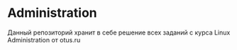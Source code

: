 # Administration

Данный репозиторий хранит в себе решение всех заданий с курса Linux Administration от otus.ru
